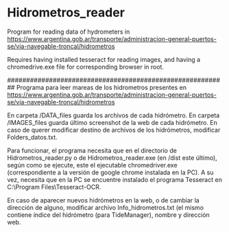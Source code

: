 # Hidrometros_reader
Program for reading data of hydrometers in https://www.argentina.gob.ar/transporte/administracion-general-puertos-se/via-navegable-troncal/hidrometros


Requires having installed tesseract for reading images, and having a chromedrive.exe file for corresponding browser in root.


##########################################################
Programa para leer mareas de los hidrometros presentes en 
https://www.argentina.gob.ar/transporte/administracion-general-puertos-se/via-navegable-troncal/hidrometros

En carpeta /DATA_files guarda los archivos de cada hidrómetro.
En carpeta /IMAGES_files guarda último screenshot de la web
de cada hidrómetro.
En caso de querer modificar destino de archivos de los hidrómetros,
modificar Folders_datos.txt. 

Para funcionar, el programa necesita que en el directorio de
Hidrometros_reader.py o de Hidrometros_reader.exe (en /dist este último),
según como se ejecute, este el ejecutable chromedriver.exe (correspondiente
a la versión de google chrome instalada en la PC).
A su vez, necesita que en la PC se encuentre instalado el programa
Tesseract en C:\Program Files\Tesseract-OCR.

En caso de aparecer nuevos hidrómetros en la web, o de cambiar la dirección
de alguno, modificar archivo Info_hidrometros.txt (el mismo contiene
índice del hidrómetro (para TideManager), nombre y dirección web.
